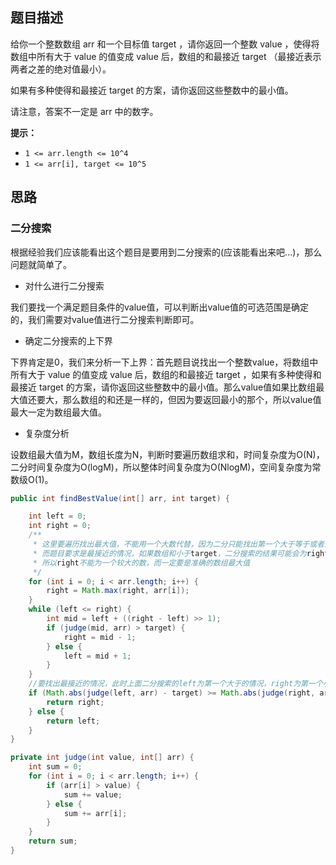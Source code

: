 ## 题目描述

给你一个整数数组 arr 和一个目标值 target ，请你返回一个整数 value ，使得将数组中所有大于 value 的值变成 value 后，数组的和最接近  target （最接近表示两者之差的绝对值最小）。

如果有多种使得和最接近 target 的方案，请你返回这些整数中的最小值。

请注意，答案不一定是 arr 中的数字。

**提示：**

- `1 <= arr.length <= 10^4`
- `1 <= arr[i], target <= 10^5`

## 思路

### 二分搜索

根据经验我们应该能看出这个题目是要用到二分搜索的(应该能看出来吧...)，那么问题就简单了。

- 对什么进行二分搜索

我们要找一个满足题目条件的value值，可以判断出value值的可选范围是确定的，我们需要对value值进行二分搜索判断即可。

- 确定二分搜索的上下界

下界肯定是0，我们来分析一下上界：首先题目说找出一个整数value，将数组中所有大于 value 的值变成 value 后，数组的和最接近  target ，如果有多种使得和最接近 target 的方案，请你返回这些整数中的最小值。那么value值如果比数组最大值还要大，那么数组的和还是一样的，但因为要返回最小的那个，所以value值最大一定为数组最大值。

- 复杂度分析

设数组最大值为M，数组长度为N，判断时要遍历数组求和，时间复杂度为O(N)，二分时间复杂度为O(logM)，所以整体时间复杂度为O(NlogM)，空间复杂度为常数级O(1)。

```java
public int findBestValue(int[] arr, int target) {

    int left = 0;
    int right = 0;
    /**
     * 这里要遍历找出最大值，不能用一个大数代替，因为二分只能找出第一个大于等于或者最后一个小于等于的情况，
     * 而题目要求是最接近的情况，如果数组和小于target，二分搜索的结果可能会为right
     * 所以right不能为一个较大的数，而一定要是准确的数组最大值
     */
    for (int i = 0; i < arr.length; i++) {
        right = Math.max(right, arr[i]);
    }
    while (left <= right) {
        int mid = left + ((right - left) >> 1);
        if (judge(mid, arr) > target) {
            right = mid - 1;
        } else {
            left = mid + 1;
        }
    }
    //要找出最接近的情况，此时上面二分搜索的left为第一个大于的情况，right为第一个小于等于的情况，所以要比较一下哪个最接近
    if (Math.abs(judge(left, arr) - target) >= Math.abs(judge(right, arr) - target)) {
        return right;
    } else {
        return left;
    }
}

private int judge(int value, int[] arr) {
    int sum = 0;
    for (int i = 0; i < arr.length; i++) {
        if (arr[i] > value) {
            sum += value;
        } else {
            sum += arr[i];
        }
    }
    return sum;
}
```